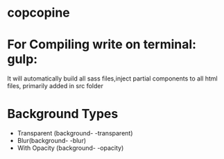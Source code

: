# copcopine

# For Compiling write on terminal: gulp:
  It will automatically build all sass files,inject partial components to all html files, primarily added in src folder

# Background Types
  - Transparent (background- -transparent)
  - Blur(background- -blur)
  - With Opacity (background- -opacity)
